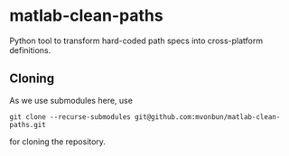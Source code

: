 # matlab-clean-paths
Python tool to transform hard-coded path specs into cross-platform definitions.

## Cloning
As we use submodules here, use

```shell
git clone --recurse-submodules git@github.com:mvonbun/matlab-clean-paths.git
```

for cloning the repository.

